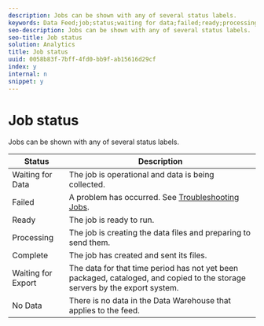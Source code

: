 ```yaml
---
description: Jobs can be shown with any of several status labels.
keywords: Data Feed;job;status;waiting for data;failed;ready;processing;complete;no data
seo-description: Jobs can be shown with any of several status labels.
seo-title: Job status
solution: Analytics
title: Job status
uuid: 0058b83f-7bff-4fd0-bb9f-ab15616d29cf
index: y
internal: n
snippet: y
---
```


# Job status

Jobs can be shown with any of several status labels.

|  Status  | Description  |
|---|---|
|  Waiting for Data  | The job is operational and data is being collected.  |
|  Failed  |A problem has occurred. See [Troubleshooting Jobs](../../../export/analytics-data-feed/jobs-troubleshooting.md#concept_F3B0CDCCCD8047EEA3CFE9717D860320).  |
|  Ready  | The job is ready to run.  |
|  Processing  | The job is creating the data files and preparing to send them.  |
|  Complete  | The job has created and sent its files.  |
|  Waiting for Export  | The data for that time period has not yet been packaged, cataloged, and copied to the storage servers by the export system.  |
|  No Data  | There is no data in the Data Warehouse that applies to the feed.  |

